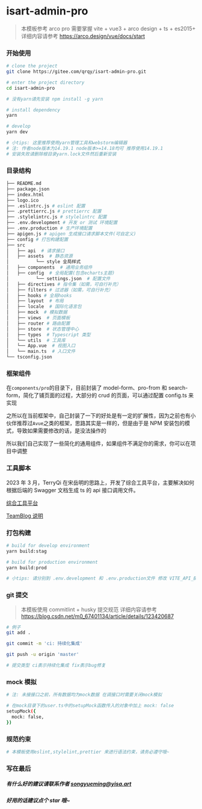 # isart-admin-pro

> 本模板参考 arco pro 需要掌握 vite + vue3 + arco design + ts + es2015+ 详细内容请参考 https://arco.design/vue/docs/start

### 开始使用

```bash
# clone the project
git clone https://gitee.com/qrqy/isart-admin-pro.git

# enter the project directory
cd isart-admin-pro

# 没有yarn请先安装 npm install -g yarn

# install dependency
yarn

# develop
yarn dev

# 小tips: 这里推荐使用yarn管理工具和webstorm编辑器
# 注: 作者node版本为14.19.1 node版本>=14.18均可 推荐使用14.19.1
# 安装失败请删除根目录yarn.lock文件然后重新安装
```

### 目录结构

```bash
├── README.md
├── package.json
├── index.html
├── logo.ico
├── .eslintrc.js # eslint 配置
├── .prettierrc.js # prettierrc 配置
├── .stylelintrc.js # stylelintrc 配置
├── .env.development # 开发 or 测试 环境配置
├── .env.production # 生产环境配置
├── apigen.js # apigen 生成接口请求脚本文件(可自定义)
├── config # 打包构建配置
├── src
│   ├── api  # 请求接口
│   ├── assets  # 静态资源
│          └── style 全局样式
│   ├── components  # 通用业务组件
│   ├── config  # 全局配置(包含echarts主题)
│          └── settings.json  # 配置文件
│   ├── directives # 指令集（如需，可自行补充）
│   ├── filters # 过滤器（如需，可自行补充）
│   ├── hooks # 全局hooks
│   ├── layout  # 布局
│   ├── locale  # 国际化语言包
│   ├── mock  # 模拟数据
│   ├── views  # 页面模板
│   ├── router # 路由配置
│   ├── store  # 状态管理中心
│   ├── types  # Typescript 类型
│   └── utils  # 工具库
│   └── App.vue  # 视图入口
│   └── main.ts  # 入口文件
└── tsconfig.json
```

### 框架组件

在`components/pro`的目录下，目前封装了 model-form、pro-from 和 search-form，简化了铺页面的过程，大部分的 crud 的页面，可以通过配置 config.ts 来实现

之所以在当前框架中，自己封装了一下的好处是有一定的扩展性，因为之前也有小伙伴推荐过`Avue`之类的框架，思路其实是一样的，但是由于是 NPM 安装包的模式，导致如果需要修改的话，是没法操作的

所以我们自己实现了一些简化的通用组件，如果组件不满足你的需求，你可以在项目中调整

### 工具脚本

2023 年 3 月，TerryQi 在宋岳明的思路上，开发了综合工具平台，主要解决如何根据后端的 Swagger 文档生成 ts 的 api 接口调用文件。

[综合工具平台](http://tools-web.admin.wlone6.isart.me/#/apiTool)

[TeamBlog 说明](https://teamblog.isart.me/paas/tools/)

### 打包构建

```bash
# build for develop environment
yarn build:stag

# build for production environment
yarn build:prod

# 小tips: 请分别到 .env.development 和 .env.production文件 修改 VITE_API_BASE_URL
```

### git 提交

> 本模板使用 commitlint + husky 提交规范 详细内容请参考 https://blog.csdn.net/m0_67401134/article/details/123420687

```bash
# 例子
git add .

git commit -m 'ci: 持续化集成'

git push -u origin 'master'

# 提交类型 ci表示持续化集成 fix表示bug修复
```

### mock 模拟

```bash
# 注: 未接接口之前，所有数据均为mock数据 在调接口时需要关闭mock模拟

# 在mock目录下的user.ts中的setupMock函数传入的对象中加上 mock: false
setupMock({
  mock: false,
})
```

### 规范约束

```bash
# 本模板使用eslint,stylelint,prettier 来进行语法约束，请务必遵守哦~
```

### 写在最后

##### 有什么好的建议请联系作者 songyueming@yisa.art

##### 好用的话建议点个 star 哦~
